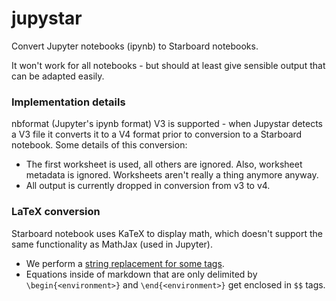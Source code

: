 # jupystar
Convert Jupyter notebooks (ipynb) to Starboard notebooks.

It won't work for all notebooks - but should at least give sensible output that can be adapted easily.

### Implementation details

nbformat (Jupyter's ipynb format) V3 is supported - when Jupystar detects a V3 file it converts it to a V4 format prior to conversion to a Starboard notebook. Some details of this conversion:
* The first worksheet is used, all others are ignored. Also, worksheet metadata is ignored. Worksheets aren't really a thing anymore anyway.
* All output is currently dropped in conversion from v3 to v4.

### LaTeX conversion
Starboard notebook uses KaTeX to display math, which doesn't support the same functionality as MathJax (used in Jupyter).

* We perform a [string replacement for some tags](https://github.com/gzuidhof/jupystar/blob/main/src/converters/latex.ts#L5-L17).
* Equations inside of markdown that are only delimited by `\begin{<environment>}` and `\end{<environment>}` get enclosed in `$$` tags.

